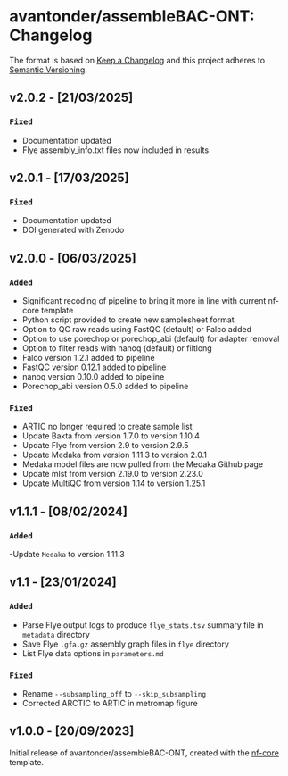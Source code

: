 # avantonder/assembleBAC-ONT: Changelog

The format is based on [Keep a Changelog](https://keepachangelog.com/en/1.0.0/)
and this project adheres to [Semantic Versioning](https://semver.org/spec/v2.0.0.html).

## v2.0.2 - [21/03/2025]

### `Fixed`

- Documentation updated
- Flye assembly_info.txt files now included in results

## v2.0.1 - [17/03/2025]

### `Fixed`

- Documentation updated
- DOI generated with Zenodo

## v2.0.0 - [06/03/2025]

### `Added`

- Significant recoding of pipeline to bring it more in line with current nf-core template
- Python script provided to create new samplesheet format
- Option to QC raw reads using FastQC (default) or Falco added
- Option to use porechop or porechop_abi (default) for adapter removal
- Option to filter reads with nanoq (default) or filtlong
- Falco version 1.2.1 added to pipeline
- FastQC version 0.12.1 added to pipeline  
- nanoq version 0.10.0 added to pipeline
- Porechop_abi version 0.5.0 added to pipeline
 
 ### `Fixed`

- ARTIC no longer required to create sample list 
- Update Bakta from version 1.7.0 to version 1.10.4
- Update Flye from version 2.9 to version 2.9.5
- Update Medaka from version 1.11.3 to version 2.0.1
- Medaka model files are now pulled from the Medaka Github page
- Update mlst from version 2.19.0 to version 2.23.0
- Update MultiQC from version 1.14 to version 1.25.1


## v1.1.1 - [08/02/2024]

### `Added`

-Update `Medaka` to version 1.11.3

## v1.1 - [23/01/2024]

### `Added`

- Parse Flye output logs to produce `flye_stats.tsv` summary file in `metadata` directory
- Save Flye `.gfa.gz` assembly graph files in `flye` directory
- List Flye data options in `parameters.md`

### `Fixed`

- Rename `--subsampling_off` to `--skip_subsampling`
- Corrected ARCTIC to ARTIC in metromap figure

## v1.0.0 - [20/09/2023]

Initial release of avantonder/assembleBAC-ONT, created with the [nf-core](https://nf-co.re/) template.
